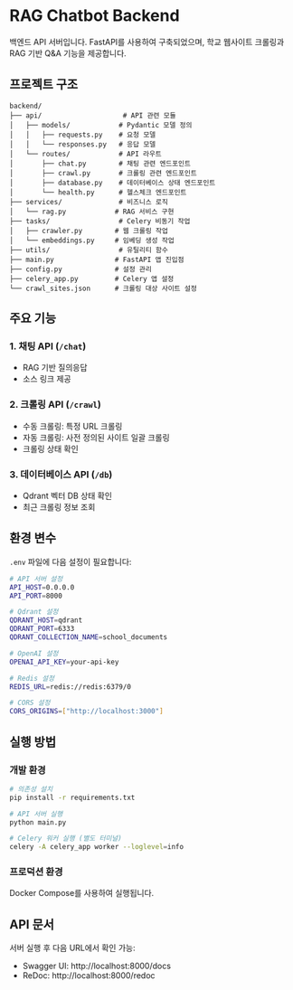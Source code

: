 # RAG Chatbot Backend

백엔드 API 서버입니다. FastAPI를 사용하여 구축되었으며, 학교 웹사이트 크롤링과 RAG 기반 Q&A 기능을 제공합니다.

## 프로젝트 구조

```
backend/
├── api/                    # API 관련 모듈
│   ├── models/            # Pydantic 모델 정의
│   │   ├── requests.py    # 요청 모델
│   │   └── responses.py   # 응답 모델
│   └── routes/            # API 라우트
│       ├── chat.py        # 채팅 관련 엔드포인트
│       ├── crawl.py       # 크롤링 관련 엔드포인트
│       ├── database.py    # 데이터베이스 상태 엔드포인트
│       └── health.py      # 헬스체크 엔드포인트
├── services/              # 비즈니스 로직
│   └── rag.py            # RAG 서비스 구현
├── tasks/                 # Celery 비동기 작업
│   ├── crawler.py        # 웹 크롤링 작업
│   └── embeddings.py     # 임베딩 생성 작업
├── utils/                 # 유틸리티 함수
├── main.py               # FastAPI 앱 진입점
├── config.py             # 설정 관리
├── celery_app.py         # Celery 앱 설정
└── crawl_sites.json      # 크롤링 대상 사이트 설정
```

## 주요 기능

### 1. 채팅 API (`/chat`)
- RAG 기반 질의응답
- 소스 링크 제공

### 2. 크롤링 API (`/crawl`)
- 수동 크롤링: 특정 URL 크롤링
- 자동 크롤링: 사전 정의된 사이트 일괄 크롤링
- 크롤링 상태 확인

### 3. 데이터베이스 API (`/db`)
- Qdrant 벡터 DB 상태 확인
- 최근 크롤링 정보 조회

## 환경 변수

`.env` 파일에 다음 설정이 필요합니다:

```bash
# API 서버 설정
API_HOST=0.0.0.0
API_PORT=8000

# Qdrant 설정
QDRANT_HOST=qdrant
QDRANT_PORT=6333
QDRANT_COLLECTION_NAME=school_documents

# OpenAI 설정
OPENAI_API_KEY=your-api-key

# Redis 설정
REDIS_URL=redis://redis:6379/0

# CORS 설정
CORS_ORIGINS=["http://localhost:3000"]
```

## 실행 방법

### 개발 환경
```bash
# 의존성 설치
pip install -r requirements.txt

# API 서버 실행
python main.py

# Celery 워커 실행 (별도 터미널)
celery -A celery_app worker --loglevel=info
```

### 프로덕션 환경
Docker Compose를 사용하여 실행됩니다.

## API 문서

서버 실행 후 다음 URL에서 확인 가능:
- Swagger UI: http://localhost:8000/docs
- ReDoc: http://localhost:8000/redoc